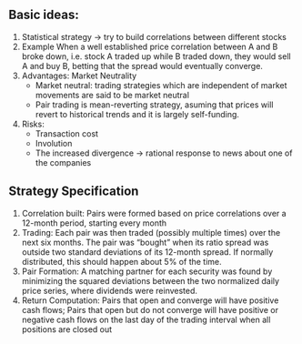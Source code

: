 ## Basic ideas:
1. Statistical strategy -> try to build correlations between different stocks
2. Example
   When a well established price correlation between A and B broke down, i.e. stock A traded up while B traded down, they would sell A and buy B, betting that the spread would eventually converge.
3. Advantages: Market Neutrality
   - Market neutral: trading strategies which are independent of market movements are said to be market neutral
   - Pair trading is mean-reverting strategy, asuming that prices will revert to historical trends and it is largely self-funding.
4. Risks:
   - Transaction cost
   - Involution
   - The increased divergence -> rational response to news about one of the companies

## Strategy Specification
1. Correlation built:
   Pairs were formed based on price correlations over a 12-month period, starting every month
2. Trading:
   Each pair was then traded (possibly multiple times) over the next six months.
   The pair was “bought” when its ratio spread was outside two standard deviations of its 12-month spread. If normally distributed, this should happen about 5% of the time.
3. Pair Formation:
   A matching partner for each security was found by minimizing the squared deviations between the two normalized daily price series, where dividends were reinvested.
4. Return Computation:
   Pairs that open and converge will have positive cash flows; Pairs that open but do not converge will have positive or negative cash flows on the last day of the trading interval when all positions are closed out